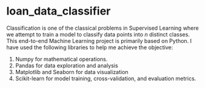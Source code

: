 # loan_data_classifier
Classification is one of the classical problems in Supervised Learning where we attempt to train a model to classify data points into *n* distinct classes.
This end-to-end Machine Learning project is primarily based on Python. I have used the following libraries to help me achieve the objective:
1. Numpy for mathematical operations.
2. Pandas for data exploration and analysis
3. Matplotlib and Seaborn for data visualization
4. Scikit-learn for model training, cross-validation, and evaluation metrics.

